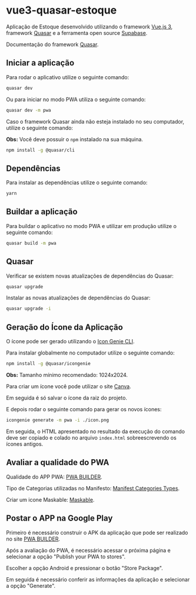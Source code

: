 # vue3-quasar-estoque

Aplicação de Estoque desenvolvido utilizando o framework [Vue.js 3](https://vuejs.org/), framework [Quasar](https://quasar.dev/) e a ferramenta open source [Supabase](https://supabase.com/).

Documentação do framework [Quasar](https://quasar.dev/vue-components/).

## Iniciar a aplicação

Para rodar o aplicativo utilize o seguinte comando:

```bash
quasar dev
```

Ou para iniciar no modo PWA utiliza o seguinte comando:

```bash
quasar dev -m pwa
```

Caso o framework Quasar ainda não esteja instalado no seu computador, utilize o seguinte comando:

**Obs:** Você deve possuir o `npm` instalado na sua máquina.

```bash
npm install -g @quasar/cli
```

## Dependências

Para instalar as dependências utilize o seguinte comando:

```bash
yarn
```

## Buildar a aplicação

Para buildar o aplicativo no modo PWA e utilizar em produção utilize o seguinte comando:

```bash
quasar build -m pwa
```

## Quasar

Verificar se existem novas atualizações de dependências do Quasar:

```bash
quasar upgrade
```

Instalar as novas atualizações de dependências do Quasar:

```bash
quasar upgrade -i
```

## Geração do Ícone da Aplicação

O ícone pode ser gerado utilizando o [Icon Genie CLI](https://quasar.dev/icongenie/introduction).

Para instalar globalmente no computador utilize o seguinte comando:

```bash
npm install -g @quasar/icongenie
```

**Obs:** Tamanho mínimo recomendado: 1024x2024.

Para criar um ícone você pode utilizar o site [Canva](https://www.canva.com/).

Em seguida é só salvar o ícone da raiz do projeto.

E depois rodar o seguinte comando para gerar os novos ícones:

```bash
icongenie generate -m pwa -i ./icon.png
```

Em seguida, o HTML apresentado no resultado da execução do comando deve ser copiado e colado no arquivo `index.html` sobreescrevendo os ícones antigos.

## Avaliar a qualidade do PWA

Qualidade do APP PWA: [PWA BUILDER](https://www.pwabuilder.com/).

Tipo de Categorias utilizadas no Manifesto: [Manifest Categories Types](https://github.com/w3c/manifest/wiki/Categories).

Criar um icone Maskable: [Maskable](https://maskable.app/editor).

## Postar o APP na Google Play

Primeiro é necessário construir o APK da aplicação que pode ser realizado no site [PWA BUILDER](https://www.pwabuilder.com/).

Após a avaliação do PWA, é necessário acessar o próxima página e selecionar a opção "Publish your PWA to stores".

Escolher a opção Android e pressionar o botão "Store Package".

Em seguida é necessário conferir as informações da aplicação e selecionar a opção "Generate".
